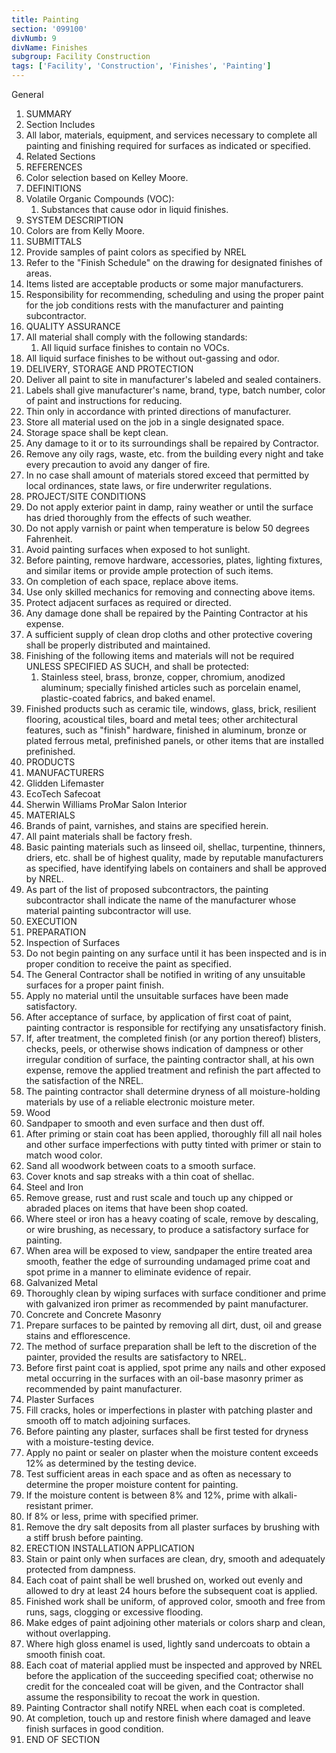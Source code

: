```yaml
---
title: Painting
section: '099100'
divNumb: 9
divName: Finishes
subgroup: Facility Construction
tags: ['Facility', 'Construction', 'Finishes', 'Painting']
---
```



General
   1. SUMMARY
   1. Section Includes
   1. All labor, materials, equipment, and services necessary to complete all painting and finishing required for surfaces as indicated or specified.
   1. Related Sections
   1. REFERENCES
   1. Color selection based on Kelley Moore.
   1. DEFINITIONS
   1. Volatile Organic Compounds (VOC):
      1. Substances that cause odor in liquid finishes.
   1. SYSTEM DESCRIPTION
   1. Colors are from Kelly Moore.
   1. SUBMITTALS
   1. Provide samples of paint colors as specified by NREL
   1. Refer to the "Finish Schedule" on the drawing for designated finishes of areas.
   1. Items listed are acceptable products or some major manufacturers.
   1. Responsibility for recommending, scheduling and using the proper paint for the job conditions rests with the manufacturer and painting subcontractor.
   1. QUALITY ASSURANCE
   1. All material shall comply with the following standards:
      1. All liquid surface finishes to contain no VOCs.
   1. All liquid surface finishes to be without out-gassing and odor.
   1. DELIVERY, STORAGE AND PROTECTION
   1. Deliver all paint to site in manufacturer's labeled and sealed containers.
   1. Labels shall give manufacturer's name, brand, type, batch number, color of paint and instructions for reducing.
   1. Thin only in accordance with printed directions of manufacturer.
   1. Store all material used on the job in a single designated space.
   1. Storage space shall be kept clean.
   1. Any damage to it or to its surroundings shall be repaired by Contractor.
   1. Remove any oily rags, waste, etc. from the building every night and take every precaution to avoid any danger of fire.
   1. In no case shall amount of materials stored exceed that permitted by local ordinances, state laws, or fire underwriter regulations.
   1. PROJECT/SITE CONDITIONS
   1. Do not apply exterior paint in damp, rainy weather or until the surface has dried thoroughly from the effects of such weather.
   1. Do not apply varnish or paint when temperature is below 50 degrees Fahrenheit.
   1. Avoid painting surfaces when exposed to hot sunlight.
   1. Before painting, remove hardware, accessories, plates, lighting fixtures, and similar items or provide ample protection of such items.
   1. On completion of each space, replace above items.
   1. Use only skilled mechanics for removing and connecting above items.
   1. Protect adjacent surfaces as required or directed.
   1. Any damage done shall be repaired by the Painting Contractor at his expense.
   1. A sufficient supply of clean drop cloths and other protective covering shall be properly distributed and maintained.
   1. Finishing of the following items and materials will not be required UNLESS SPECIFIED AS SUCH, and shall be protected:
      1. Stainless steel, brass, bronze, copper, chromium, anodized aluminum; specially finished articles such as porcelain enamel, plastic-coated fabrics, and baked enamel.
   1. Finished products such as ceramic tile, windows, glass, brick, resilient flooring, acoustical tiles, board and metal tees; other architectural features, such as "finish" hardware, finished in aluminum, bronze or plated ferrous metal, prefinished panels, or other items that are installed prefinished.
   1. PRODUCTS
   1. MANUFACTURERS
   1. Glidden Lifemaster
   1. EcoTech Safecoat
   1. Sherwin Williams ProMar Salon Interior
   1. MATERIALS
   1. Brands of paint, varnishes, and stains are specified herein.
   1. All paint materials shall be factory fresh.
   1. Basic painting materials such as linseed oil, shellac, turpentine, thinners, driers, etc. shall be of highest quality, made by reputable manufacturers as specified, have identifying labels on containers and shall be approved by NREL.
   1. As part of the list of proposed subcontractors, the painting subcontractor shall indicate the name of the manufacturer whose material painting subcontractor will use.
   1. EXECUTION
   1. PREPARATION
   1. Inspection of Surfaces
   1. Do not begin painting on any surface until it has been inspected and is in proper condition to receive the paint as specified.
   1. The General Contractor shall be notified in writing of any unsuitable surfaces for a proper paint finish.
   1. Apply no material until the unsuitable surfaces have been made satisfactory.
   1. After acceptance of surface, by application of first coat of paint, painting contractor is responsible for rectifying any unsatisfactory finish.
   1. If, after treatment, the completed finish (or any portion thereof) blisters, checks, peels, or otherwise shows indication of dampness or other irregular condition of surface, the painting contractor shall, at his own expense, remove the applied treatment and refinish the part affected to the satisfaction of the NREL.
   1. The painting contractor shall determine dryness of all moisture-holding materials by use of a reliable electronic moisture meter.
   1. Wood
   1. Sandpaper to smooth and even surface and then dust off.
   1. After priming or stain coat has been applied, thoroughly fill all nail holes and other surface imperfections with putty tinted with primer or stain to match wood color.
   1. Sand all woodwork between coats to a smooth surface.
   1. Cover knots and sap streaks with a thin coat of shellac.
   1. Steel and Iron
   1. Remove grease, rust and rust scale and touch up any chipped or abraded places on items that have been shop coated.
   1. Where steel or iron has a heavy coating of scale, remove by descaling, or wire brushing, as necessary, to produce a satisfactory surface for painting.
   1. When area will be exposed to view, sandpaper the entire treated area smooth, feather the edge of surrounding undamaged prime coat and spot prime in a manner to eliminate evidence of repair.
   1. Galvanized Metal
   1. Thoroughly clean by wiping surfaces with surface conditioner and prime with galvanized iron primer as recommended by paint manufacturer.
   1. Concrete and Concrete Masonry
   1. Prepare surfaces to be painted by removing all dirt, dust, oil and grease stains and efflorescence.
   1. The method of surface preparation shall be left to the discretion of the painter, provided the results are satisfactory to NREL.
   1. Before first paint coat is applied, spot prime any nails and other exposed metal occurring in the surfaces with an oil-base masonry primer as recommended by paint manufacturer.
   1. Plaster Surfaces
   1. Fill cracks, holes or imperfections in plaster with patching plaster and smooth off to match adjoining surfaces.
   1. Before painting any plaster, surfaces shall be first tested for dryness with a moisture-testing device.
   1. Apply no paint or sealer on plaster when the moisture content exceeds 12% as determined by the testing device.
   1. Test sufficient areas in each space and as often as necessary to determine the proper moisture content for painting.
   1. If the moisture content is between 8% and 12%, prime with alkali-resistant primer.
   1. If 8% or less, prime with specified primer.
   1. Remove the dry salt deposits from all plaster surfaces by brushing with a stiff brush before painting.
   1. ERECTION INSTALLATION APPLICATION
   1. Stain or paint only when surfaces are clean, dry, smooth and adequately protected from dampness.
   1. Each coat of paint shall be well brushed on, worked out evenly and allowed to dry at least 24 hours before the subsequent coat is applied.
   1. Finished work shall be uniform, of approved color, smooth and free from runs, sags, clogging or excessive flooding.
   1. Make edges of paint adjoining other materials or colors sharp and clean, without overlapping.
   1. Where high gloss enamel is used, lightly sand undercoats to obtain a smooth finish coat.
   1. Each coat of material applied must be inspected and approved by NREL before the application of the succeeding specified coat; otherwise no credit for the concealed coat will be given, and the Contractor shall assume the responsibility to recoat the work in question.
   1. Painting Contractor shall notify NREL when each coat is completed.
   1. At completion, touch up and restore finish where damaged and leave finish surfaces in good condition.
1. END OF SECTION

